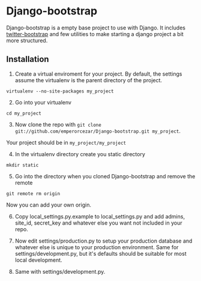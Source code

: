 Django-bootstrap
================

Django-bootstrap is a empty base project to use with Django. It includes [twitter-bootstrap](http://twitter.github.com/bootstrap/) and few utilities to make starting a django project a bit more structured.

Installation
------------

1. Create a virtual enviroment for your project. By default, the settings assume the virtualenv is the parent directory of the project.

`virtualenv --no-site-packages my_project`

2. Go into your virtualenv

`cd my_project`

3. Now clone the repo with `git clone git://github.com/emperorcezar/Django-bootstrap.git my_project`.

Your project should be in `my_project/my_project`

4. In the virtualenv directory create you static directory

`mkdir static`

5. Go into the directory when you cloned Django-bootstrap and remove the remote

`git remote rm origin`

Now you can add your own origin.

6. Copy local_settings.py.example to local_settings.py and add admins, site_id, secret_key and whatever else you want not included in your repo.

7. Now edit settings/production.py to setup your production database and whatever else is unique to your production environment. Same for settings/development.py, but it's defaults should be suitable for most local development.

8. Same with settings/development.py.

